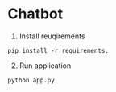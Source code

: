 # Chatbot

1. Install reuqirements
```
pip install -r requirements. 
```
2. Run application
```
python app.py 
```
